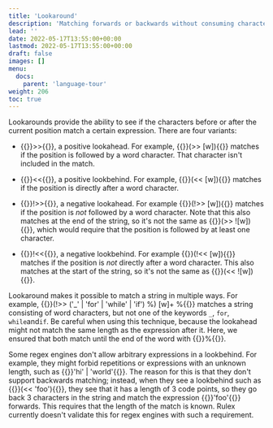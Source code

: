 ```yaml
---
title: 'Lookaround'
description: 'Matching forwards or backwards without consuming characters'
lead: ''
date: 2022-05-17T13:55:00+00:00
lastmod: 2022-05-17T13:55:00+00:00
draft: false
images: []
menu:
  docs:
    parent: 'language-tour'
weight: 206
toc: true
---
```


Lookarounds provide the ability to see if the characters before or after the current position
match a certain expression. There are four variants:

- {{<rulex>}}>>{{</rulex>}}, a positive lookahead. For example, {{<rulex>}}(>> [w]){{</rulex>}}
  matches if the position is followed by a word character. That character isn't included in the
  match.

- {{<rulex>}}<<{{</rulex>}}, a positive lookbehind. For example, {{<rulex>}}(<< [w]){{</rulex>}}
  matches if the position is directly after a word character.

- {{<rulex>}}!>>{{</rulex>}}, a negative lookahead. For example {{<rulex>}}(!>> [w]){{</rulex>}}
  matches if the position is _not_ followed by a word character. Note that this also matches at
  the end of the string, so it's not the same as {{<rulex>}}(>> ![w]){{</rulex>}}, which would
  require that the position is followed by at least one character.

- {{<rulex>}}!<<{{</rulex>}}, a negative lookbehind. For example {{<rulex>}}(!<< [w]){{</rulex>}}
  matches if the position is _not_ directly after a word character. This also matches at the start
  of the string, so it's not the same as {{<rulex>}}(<< ![w]){{</rulex>}}.

Lookaround makes it possible to match a string in multiple ways. For example,
{{<rulex>}}(!>> ('_' | 'for' | 'while' | 'if') %) [w]+ %{{</rulex>}} matches a string consisting
of word characters, but not one of the keywords `_`, `for`, `while`and`if`. Be careful when using
this technique, because the lookahead might not match the same length as the expression after it.
Here, we ensured that both match until the end of the word with {{<rulex>}}%{{</rulex>}}.

Some regex engines don't allow arbitrary expressions in a lookbehind. For example, they might
forbid repetitions or expressions with an unknown length, such as
{{<rulex>}}'hi' | 'world'{{</rulex>}}. The reason for this is that they don't support backwards
matching; instead, when they see a lookbehind such as {{<rulex>}}(<< 'foo'){{</rulex>}}, they see
that it has a length of 3 code points, so they go back 3 characters in the string and match the
expression {{<rulex>}}'foo'{{</rulex>}} forwards. This requires that the length of the match
is known. Rulex currently doesn't validate this for regex engines with such a requirement.
